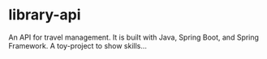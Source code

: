 # library-api
An API for travel management. It is built with Java, Spring Boot, and Spring Framework. A toy-project to show skills...
